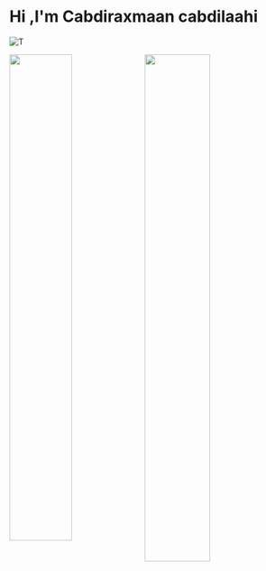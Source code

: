 # Hi ,I'm Cabdiraxmaan cabdilaahi

![T](https://komarev.com/ghpvc/?username=your-github-xikam01&color=redviolet&style=flat-square)

<img width="47%" align="left" src="http://github-readme-streak-stats.herokuapp.com/?user=xikam01&theme=shades-of-purple&hide_border=true&date_format=j%20M%5B%20Y%5D" />
<img align="left" width="48%" src="https://github-readme-stats.vercel.app/api/top-langs/?username=xikam01&layout=compact" />


<br />

<br />

